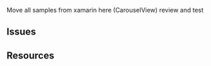 ﻿
																				   
Move all samples from xamarin here (CarouselView)
review and test


## Issues


## Resources